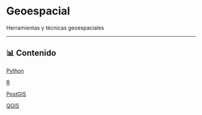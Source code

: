 # Geoespacial

Herramientas y técnicas geoespaciales

---

## 📊 Contenido

[Python](py/README.md)

[R](r/README.md)

[PostGIS](postgis/README.md)

[QGIS](qgis/README.md)